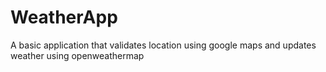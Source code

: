 # WeatherApp

A basic application that validates location using google maps and updates weather using openweathermap
